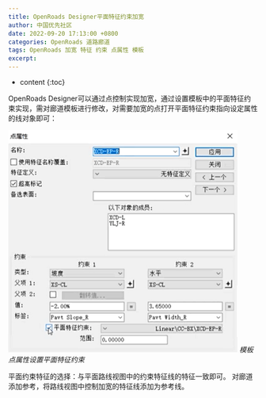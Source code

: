 ```yaml
---
title: OpenRoads Designer平面特征约束加宽
author: 中国优先社区
date: 2022-09-20 17:13:00 +0800
categories: OpenRoads 道路廊道
tags: OpenRoads 加宽 特征 约束 点属性 模板
excerpt: 
---
```

* content
{:toc}

OpenRoads Designer可以通过点控制实现加宽，通过设置模板中的平面特征约束实现，需对廊道模板进行修改，对需要加宽的点打开平面特征约束指向设定属性的线对象即可：

![](/img/2022/2022-09-20-19-20-48.png)
_模板点属性设置平面特征约束_

平面约束特征的选择：与平面路线视图中的约束特征线的特征一致即可。
对廊道添加参考，将路线视图中控制加宽的特征线添加为参考线。